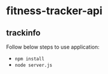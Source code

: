 # fitness-tracker-api
## trackinfo
Follow below steps to use application:
* `npm install`
* `node server.js`